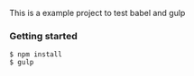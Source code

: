 This is a example project to test babel and gulp

### Getting started

```
$ npm install
$ gulp
```

